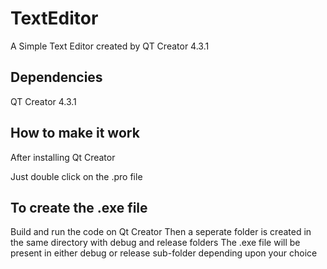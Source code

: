 # TextEditor

A Simple Text Editor created by QT Creator 4.3.1

## Dependencies

QT Creator 4.3.1

## How to make it work

After installing Qt Creator
 
Just double click on the .pro file 

## To create the .exe file 

Build and run the code on Qt Creator
Then a seperate folder is created in the same directory with debug and release folders
The .exe file will be present in either debug or release sub-folder depending upon your choice 


